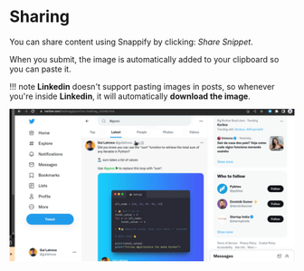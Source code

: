 # Sharing

You can share content using Snappify by clicking: *Share Snippet*.

When you submit, the image is automatically added to your clipboard so you can paste it.

!!! note
    **Linkedin** doesn't support pasting images in posts, so whenever you're inside **Linkedin**, it will automatically **download the image**.

![Pyrun with Snappify](img/pyrun-with-snappify.gif)
